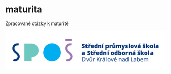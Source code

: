 # maturita
Zpracované otázky k maturitě

![SPOŠ](https://github.com/Vofy/maturita/raw/main/images/spos.jpg "SPOŠ")
